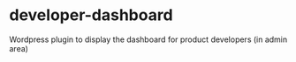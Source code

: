 # developer-dashboard
Wordpress plugin to display the dashboard for product developers (in admin area) 
